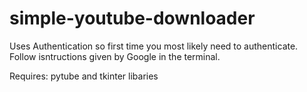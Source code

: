 # simple-youtube-downloader
Uses Authentication so first time you most likely need to authenticate.
Follow isntructions given by Google in the terminal.

Requires: pytube and tkinter libaries